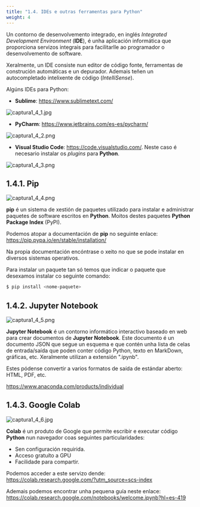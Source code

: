 ```yaml
---
title: "1.4. IDEs e outras ferramentas para Python"
weight: 4
---
```


Un contorno de desenvolvemento integrado, en inglés *Integrated Development Environment* (**IDE**), é unha aplicación informática que proporciona servizos integrais para facilitarlle ao programador o desenvolvemento de software.

Xeralmente, un IDE consiste nun editor de código fonte, ferramentas de construción automáticas e un depurador. Ademais teñen un autocompletado intelixente de código (*IntelliSense*).

Algúns IDEs para Python:

- **Sublime**: https://www.sublimetext.com/

![captura1_4_1.jpg](captura1_4_1.jpg)

- **PyCharm**: https://www.jetbrains.com/es-es/pycharm/

![captura1_4_2.png](captura1_4_2.png)

- **Visual Studio Code**: https://code.visualstudio.com/. Neste caso é necesario instalar os *plugins* para **Python**.

![captura1_4_3.png](captura1_4_3.png)

## 1.4.1. Pip

![captura1_4_4.png](captura1_4_4.png)

**pip** é un sistema de xestión de paquetes utilizado para instalar e administrar paquetes de software escritos en **Python**. Moitos destes paquetes **Python Package Index** (PyPI).

Podemos atopar a documentación de **pip** no seguinte enlace: https://pip.pypa.io/en/stable/installation/

Na propia documentación encóntrase o xeito no que se pode instalar en diversos sistemas operativos.

Para instalar un paquete tan só temos que indicar o paquete que desexamos instalar co seguinte comando:

```bash
$ pip install <nome-paquete>
```

## 1.4.2. Jupyter Notebook

![captura1_4_5.png](captura1_4_5.png)

**Jupyter Notebook** é un contorno informático interactivo baseado en web para crear documentos de **Jupyter Notebook**. Este documento é un documento JSON que segue un esquema e que contén unha lista de celas de entrada/saída que poden conter código Python, texto en MarkDown, gráficas, etc. Xeralmente utilizan a extensión ".ipynb".

Estes pódense convertir a varios formatos de saída de estándar aberto: HTML, PDF, etc.

https://www.anaconda.com/products/individual

## 1.4.3. Google Colab

![captura1_4_6.jpg](captura1_4_6.jpg)

**Colab** é un produto de Google que permite escribir e executar código **Python** nun navegador coas seguintes particularidades:
- Sen configuración requirida.
- Acceso gratuíto a GPU
- Facilidade para compartir.

Podemos acceder a este servizo dende: https://colab.research.google.com/?utm_source=scs-index

Ademais podemos encontrar unha pequena guía neste enlace: https://colab.research.google.com/notebooks/welcome.ipynb?hl=es-419

